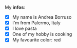 My **infos**:

- [x] My name is Andrea Borruso
- [x] I'm from Palermo, Italy
- [x] I love pasta
- [x] One of my hobby is cooking
- [x] My favourite color: red
